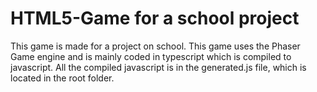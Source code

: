 # HTML5-Game for a school project

This game is made for a project on school. This game uses the Phaser Game engine and is mainly coded in typescript which is compiled to javascript. All the compiled javascript is in the generated.js file, which is located in the root folder.
